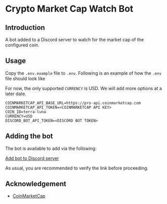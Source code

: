 # Crypto Market Cap Watch Bot

## Introduction
A bot added to a Discord server to watch for the market cap of the configured coin.

## Usage
Copy the `.env.example` file to `.env`. Following is an example of how the `.env` file should look like

For now, the only supported `CURRENCY` is USD. We will add more options at a later date. 

```shell
COINMARKETCAP_API_BASE_URL=https://pro-api.coinmarketcap.com
COINMARKETCAP_API_TOKEN=<COINMARKETCAP API KEY>
COIN_ID=terra-luna
CURRENCY=USD
DISCORD_BOT_API_TOKEN=<DISCORD BOT TOKEN>
```

## Adding the bot
The bot is available to add via the following:

[Add bot to Discord server](https://discord.com/api/oauth2/authorize?client_id=967704563882807297&permissions=0&scope=bot)

As usual, you are recommended to verify the link before proceeding.

## Acknowledgement
- [CoinMarketCap](https://coinmarketcap.com)
